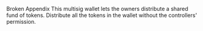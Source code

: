 Broken Appendix
This multisig wallet lets the owners distribute a shared fund of tokens. Distribute all the tokens in the wallet without the controllers' permission.
